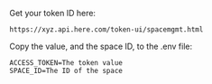 Get your token ID here:
	
	https://xyz.api.here.com/token-ui/spacemgmt.html

Copy the value, and the space ID, to the .env file:

	ACCESS_TOKEN=The token value
	SPACE_ID=The ID of the space
